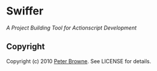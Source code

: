 Swiffer
=======

_A Project Building Tool for Actionscript Development_


Copyright
---------

Copyright (c) 2010 [Peter Browne](http://petebrowne.com). See LICENSE for details.